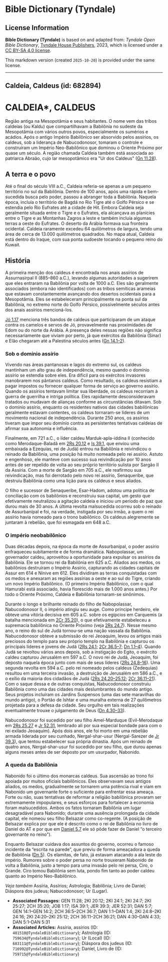 # Bible Dictionary (Tyndale)

## License Information

**Bible Dictionary (Tyndale)** is based on and adapted from: _Tyndale Open Bible Dictionary_, [Tyndale House Publishers](https://tyndaleopenresources.com/), 2023, which is licensed under a [CC BY-SA 4.0 license](https://creativecommons.org/licenses/by-sa/4.0/legalcode.en).

This markdown version (created `2025-10-20`) is provided under the same license.



--------------------------------

## Caldeia, Caldeus (id: 682894)

CALDEIA\*, CALDEUS
==================

Região antiga na Mesopotâmia e seus habitantes. O nome vem das tribos caldeias (ou Kaldu) que compartilhavam a Babilônia no sudeste da Mesopotâmia com vários outros povos, especialmente os sumérios e acádios. Após o antigo Império Babilônico ser absorvido pelos assírios, os caldeus, sob a liderança de Nabucodonosor, tomaram o controle e construíram um Império Neo\-Babilônico que dominou o Oriente Próximo por quase um século. A região chamada Caldeia também está associada ao patriarca Abraão, cujo lar mesopotâmico era "Ur dos Caldeus" ([Gn 11\.28](https://ref.ly/Gen11:28)).

A terra e o povo
----------------

Até o final do século VIII a.C., Caldeia referia\-se apenas a um pequeno território no sul da Babilônia. Dentro de 100 anos, após uma rápida e bem\-sucedida busca pelo poder, passou a abranger toda a Babilônia. Naquela época, incluía o território de Bagdá no Rio Tigre até o Golfo Pérsico e se estendia pelo Rio Eufrates até a cidade de Hit. Embora Caldeia seja geralmente situada entre o Tigre e o Eufrates, ela alcançava as planícies entre o Tigre e as Montanhas Zagros a leste e também incluía algumas terras a oeste do Eufrates. O deserto da Arábia formava sua fronteira ocidental. Caldeia raramente excedeu 64 quilômetros de largura, tendo uma área de cerca de 13\.000 quilômetros quadrados. No mapa atual, Caldeia está dentro do Iraque, com sua ponta sudoeste tocando o pequeno reino do Kuwait.

História
--------

A primeira menção dos caldeus é encontrada nos anais assírios de Assurnasirpal II (885–860 a.C.), levando algumas autoridades a sugerirem que eles entraram na Babilônia por volta de 1000 a.C. Eles são geralmente associados (embora não identificados) com as tribos semíticas arameias que estavam constantemente avançando dos desertos ocidentais para a Mesopotâmia. Eles se estabeleceram principalmente na ponta sul da Babilônia, no extremo norte do Golfo Pérsico, possivelmente séculos antes dos anais assírios mencioná\-los.

[Jó 1\.17](https://ref.ly/Job1:17) menciona três bandos de caldeus que participaram de um ataque contra os camelos e servos de Jó, provavelmente nas proximidades de Edom ou do norte da Arábia. A presença deles nessas regiões não significa necessariamente que viviam por perto, já que exércitos da Babilônia (Sinar) e Elão chegaram até a Palestina séculos antes ([Gn 14\.1–2](https://ref.ly/Gen14:1-Gen14:2)).

### Sob o domínio assírio

Vivendo nas áreas pantanosas e lagos do extremo sul, os caldeus mantinham um alto grau de independência, mesmo quando o domínio assírio se estendia sobre eles. Era difícil para os exércitos invasores manobrarem nos pântanos caldeus. Como resultado, os caldeus resistiam a pagar impostos ou fornecer qualquer forma de serviço ao governo assírio. Quando os assírios tentavam limitar sua liberdade, os caldeus recorriam à guerra de guerrilha e intriga política. Eles rapidamente desconsideravam tratados ou mudavam de alianças conforme as circunstâncias ditavam. Sob o domínio assírio, enquanto os residentes nativos das cidades babilônicas geralmente estavam contentes, os caldeus tornaram\-se líderes de um movimento nacional de independência. Durante 250 anos, os assírios tiveram que impor seu domínio contra as persistentes tentativas caldeias de afirmar sua autonomia e influência.

Finalmente, em 721 a.C., o líder caldeu Marduk\-apla\-iddina II (conhecido como Merodaque\-Baladã em [2Rs 20\.12](https://ref.ly/2Kgs20:12) e [Is 39\.1](https://ref.ly/Isa39:1), que enviou uma embaixada a Ezequias, rei de Judá) entrou na Babilônia e reivindicou o reinado da Babilônia, uma posição há muito nomeada pelo rei assírio. Astuto e engenhoso, ele manteve com sucesso sua reivindicação por 10 anos antes de ser repelido de volta ao seu próprio território sulista por Sargão II da Assíria. Com a morte de Sargão em 705 a.C., ele reafirmou sua reivindicação, mas foi derrotado pelo novo rei assírio, Senaqueribe, que destruiu Babilônia como uma lição para os caldeus e seus aliados.

O filho e sucessor de Senaqueribe, Esar\-Hadom, adotou uma política de conciliação com os babilônios e reconstruiu sua capital, um gesto que efetivamente neutralizou a agitação caldeia e iniciou um período de paz que durou mais de 30 anos. A última revolta malsucedida ocorreu sob o reinado de Assurbanípal e foi, na verdade, instigada por seu irmão, a quem o rei assírio havia nomeado para o trono babilônico. Os caldeus alegremente se juntaram à rebelião, que foi esmagada em 648 a.C.

### O império neobabilônico

Duas décadas depois, na época da morte de Assurbanípal, o poder assírio enfraqueceu subitamente e de forma dramática. Nabopolassar, um governador caldeu, aproveitou a oportunidade para expulsar os assírios da Babilônia. Ele se tornou rei da Babilônia em 625 a.C. Aliados aos medos, os babilônios destruíram o Império Assírio, capturando as cidades capitais de Assur em 614 e Nínive em 612\. Eles dividiram as terras conquistadas com os medos e anexaram as regiões assírias a oeste e ao sul do Tigre, criando um novo Império Babilônico. (O primeiro Império Babilônico, com o qual Hamurabi está associado, havia florescido mais de 1\.000 anos antes.) Por todo o Oriente Próximo, Caldeia e Babilônia tornaram\-se sinônimos.

Durante o longo e brilhante reinado do filho de Nabopolassar, Nabucodonosor II, o império atingiu seu auge. Como príncipe herdeiro, ele obteve uma vitória decisiva em 605 a.C. sobre os egípcios em Carquemis (a batalha mencionada em [2Cr 35\.20](https://ref.ly/2Chr35:20)), o que efetivamente estabeleceu a supremacia babilônica no Oriente Próximo (veja [2Rs 24\.7](https://ref.ly/2Kgs24:7)). Nesse mesmo ano, o reino do sul de Judá tornou\-se uma nação vassala da Babilônia. Nabucodonosor obteve a submissão do rei Jeoaquim, levou os artigos mais preciosos do templo para seu próprio templo na Babilônia e capturou os principais líderes e jovens de Judá ([2Rs 24\.1](https://ref.ly/2Kgs24:1); [2Cr 36\.5–7](https://ref.ly/2Chr36:5-2Chr36:7); [Dn 1\.1–4](https://ref.ly/Dan1:1-Dan1:4)). Quando Judá se revoltou vários anos depois, sob a instigação do Egito, o exército caldeu capturou Jerusalém em 597 a.C. O novo rei de Judá, Jeoaquim, foi deposto naquela época junto com mais de seus líderes ([2Rs 24\.8–16](https://ref.ly/2Kgs24:8-2Kgs24:16)). Uma segunda revolta em 594 a.C. pelo rei nomeado pelos caldeus (Zedequias) resultou em uma terceira invasão, a destruição de Jerusalém em 586 a.C., e o exílio da maioria dos cidadãos de Judá ([2Rs 24\.20–25\.12](https://ref.ly/2Kgs24:20-2Kgs25:12); [2Cr 36\.11–21](https://ref.ly/2Chr36:11-2Chr36:21)). Com o saque dessa e de outras conquistas, Nabucodonosor construiu Babilônia como uma das cidades mais deslumbrantes do mundo antigo. Seus projetos incluíram os Jardins Suspensos (uma das sete maravilhas do mundo antigo), o Portão de Ishtar e uma muralha externa de 27 quilômetros projetada para a defesa da cidade. Seu orgulho em tais realizações eventualmente trouxe o julgamento de Deus ([Dn 4\.30–33](https://ref.ly/Dan4:30-Dan4:33)).

Nabucodonosor foi sucedido por seu filho Amel\-Marduque (Evil\-Merodaque em [2Rs 25\.27](https://ref.ly/2Kgs25:27) e [Jr 52\.31](https://ref.ly/Jer52:31), lembrado ali por sua especial bondade para com o rei exilado Jeoaquim). Após dois anos, ele foi morto em uma rebelião armada liderada por seu cunhado, Nergal\-shar\-usur (Nergal\-Sarezer de [Jr 39\.3](https://ref.ly/Jer39:3)), que tentou estabelecer sua própria dinastia. Após um reinado de quatro anos, Nergal\-shar\-usur foi sucedido por seu filho, que durou apenas alguns meses antes de ser deposto por um usurpador, Nabonido.

### A queda da Babilônia

Nabonido foi o último dos monarcas caldeus. Sua ascensão ao trono foi apoiada por muitos oficiais babilônicos. Eles observavam seus antigos aliados, os medos, gradualmente se tornarem uma potência rival e viam em Nabonido um governante forte o suficiente para enfrentar essa ameaça. Forte ou não, suas tentativas de reformar a religião babilônica provaram ser extremamente impopulares, e seus esforços para fortalecer a economia foram malsucedidos. Ambos os fatos tornaram Babilônia um lugar desagradável para Nabonido; durante uma ausência prolongada da cidade capital, ele nomeou seu filho Belsazar como co\-regente. (A posição de Belsazar explica por que ele é descrito como o rei de Babilônia no livro de Daniel do AT e por que em [Daniel 5\.7](https://ref.ly/Dan5:7) ele só pôde fazer de Daniel “o terceiro governante no reino").

Enquanto Belsazar cuidava dos assuntos do governo, ocorreu o famoso incidente da “escrita na parede”, que previu de forma ameaçadora a queda de Babilônia ([Dn 5](https://ref.ly/Dan5:1-Dan5:31)). Os elamitas, de fato, já estavam atacando a ala leste do império. Rumores sobre o poder persa no norte trouxeram Nabonido de volta a Babilônia, justo a tempo para uma invasão pelo rei persa, Ciro, o Grande. Ciro tomou Babilônia sem luta, pondo fim tanto ao poder caldeu quanto ao Império Neo\-Babilônico.

*Veja também* Assíria, Assírios; Astrologia; Babilônia; Livro de Daniel; Diáspora dos judeus; Nabucodonosor; Ur (Lugar).

* **Associated Passages:** GEN 11:28; 2KI 20:12; 2KI 24:1; 2KI 24:7; 2KI 25:27; 2CH 35:20; JOB 1:17; ISA 39:1; JER 39:3; JER 52:31; DAN 5:7; GEN 14:1–GEN 14:2; 2CH 36:5–2CH 36:7; DAN 1:1–DAN 1:4; 2KI 24:8–2KI 24:16; 2KI 24:20–2KI 25:12; 2CH 36:11–2CH 36:21; DAN 4:30–DAN 4:33; DAN 5:1–DAN 5:31
* **Associated Articles:** Assíria, assírios (ID: `481510@TyndaleBibleDictionary`); Astrologia (ID: `759634@TyndaleBibleDictionary`); Ur (Local) (ID: `683111@TyndaleBibleDictionary`); Diáspora dos judeus (ID: `716992@TyndaleBibleDictionary`); Daniel, Livro de (ID: `759715@TyndaleBibleDictionary`)

